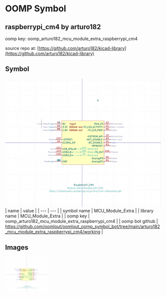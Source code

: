 # OOMP Symbol  
## raspberrypi_cm4  by arturo182  
  
oomp key: oomp_arturo182_mcu_module_extra_raspberrypi_cm4  
  
source repo at: [https://github.com/arturo182/kicad-library](https://github.com/arturo182/kicad-library)  
## Symbol  
  
[![working.png](working_600.png)](working.png)  
| name | value | 
| --- | --- | 
| symbol name | MCU_Module_Extra | 
| library name | MCU_Module_Extra | 
| oomp key | oomp_arturo182_mcu_module_extra_raspberrypi_cm4 | 
| oomp bot github | https://github.com/oomlout/oomlout_oomp_symbol_bot/tree/main/arturo182_mcu_module_extra_raspberrypi_cm4/working | 
## Images  
  
[![working.png](working_140.png)](working.png)  
